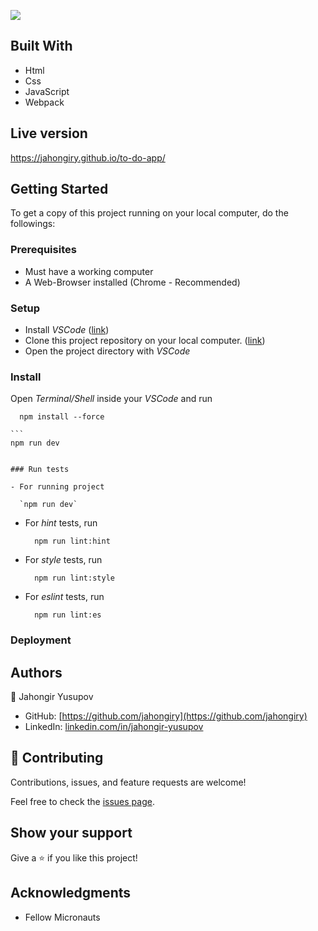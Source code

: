![](https://img.shields.io/badge/Microverse-blueviolet)
## Built With

- Html
- Css
- JavaScript
- Webpack

## Live version

 https://jahongiry.github.io/to-do-app/

## Getting Started

To get a copy of this project running on your local computer, do the followings:

### Prerequisites

- Must have a working computer
- A Web-Browser installed (Chrome - Recommended)

### Setup

- Install _VSCode_ ([link](https://code.visualstudio.com/download))
- Clone this project repository on your local computer. ([link](https://github.com/jahongiry/to-do-app.git))
- Open the project directory with _VSCode_

### Install

Open _Terminal/Shell_ inside your _VSCode_ and run
  ```
    npm install --force
  ```
    ```
    npm run dev
  ```

### Run tests

- For running project

    `npm run dev`
  ```
- For _hint_ tests, run
  ```
    npm run lint:hint
  ```
- For _style_ tests, run
  ```
    npm run lint:style
  ```
- For _eslint_ tests, run
  ```
    npm run lint:es
  ```

### Deployment


## Authors

👤 Jahongir Yusupov

- GitHub: [https://github.com/jahongiry](https://github.com/jahongiry)
- LinkedIn: [linkedin.com/in/jahongir-yusupov](linkedin.com/in/jahongir-yusupov)

## 🤝 Contributing

Contributions, issues, and feature requests are welcome!

Feel free to check the [issues page](../../issues/).

## Show your support

Give a ⭐️ if you like this project!

## Acknowledgments

- Fellow Micronauts
